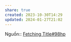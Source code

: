 ```yaml
---
share: true
created: 2023-10-30T14:29
updated: 2024-01-27T21:02
---
```


Nguồn:: [Fetching Title#98hp](https://support.google.com/analytics/answer/10737381)